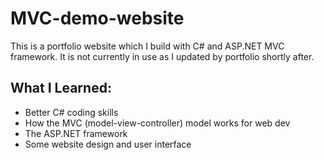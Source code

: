 # MVC-demo-website

This is a portfolio website which I build with C# and ASP.NET MVC framework. It
is not currently in use as I updated by portfolio shortly after. 

## What I Learned:
- Better C# coding skills
- How the MVC (model-view-controller) model works for web dev
- The ASP.NET framework
- Some website design and user interface

